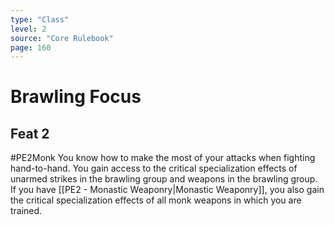 ```yaml
---
type: "Class"
level: 2
source: "Core Rulebook"
page: 160
---
```

# Brawling Focus
## Feat 2
#PE2Monk
You know how to make the most of your attacks when fighting hand-to-hand. You gain access to the critical specialization effects of unarmed strikes in the brawling group and weapons in the brawling group. If you have [[PE2 - Monastic Weaponry|Monastic Weaponry]], you also gain the critical specialization effects of all monk weapons in which you are trained.